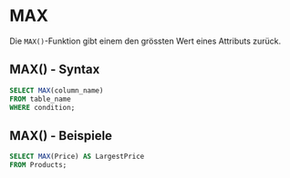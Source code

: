 # MAX

Die `MAX()`-Funktion gibt einem den grössten Wert eines Attributs zurück.

## MAX() - Syntax

````SQL
SELECT MAX(column_name)
FROM table_name
WHERE condition;
````

## MAX() - Beispiele

````SQL
SELECT MAX(Price) AS LargestPrice
FROM Products;
````

